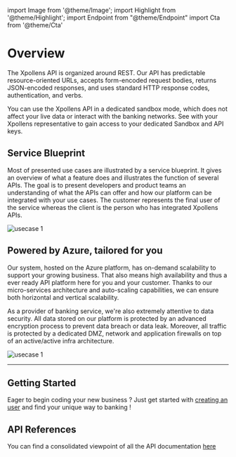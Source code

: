 import Image from '@theme/Image';
import Highlight from '@theme/Highlight';
import Endpoint from "@theme/Endpoint"
import Cta from '@theme/Cta'

# Overview

The Xpollens API is organized around REST. Our API has predictable resource-oriented URLs, accepts form-encoded request bodies, returns JSON-encoded responses, and uses standard HTTP response codes, authentication, and verbs.

You can use the Xpollens API in a dedicated sandbox mode, which does not affect your live data or interact with the banking networks.
See with your Xpollens representative to gain access to your dedicated Sandbox and API keys.

## Service Blueprint

Most of presented use cases are illustrated by a service blueprint. It gives an overview of what a feature does and illustrates the function of several APIs.
The goal is to present developers and product teams an understanding of what the APIs can offer and how our platform can be integrated with your use cases.
The customer represents the final user of the service whereas the client is the person who has integrated Xpollens APIs.

<Image src="docs/Overview-example.png" alt="usecase 1"/>

## Powered by Azure, tailored for you

Our system, hosted on the Azure platform, has on-demand scalability to support your growing business.
That also means high availability and thus a ever ready API platform here for you and your customer. Thanks to our micro-services architecture and auto-scaling capabilities, we can ensure both horizontal and vertical scalability.  

As a provider of banking service, we're also extremely attentive to data security. All data stored on our platform is protected by an advanced encryption process to prevent data breach or data leak.
Moreover, all traffic is protected by a dedicated DMZ, network and application firewalls on top of an active/active infra architecture.

<Image src="docs/Overview-Architecture.png" alt="usecase 1"/>


---
## Getting Started

Eager to begin coding your new business ? Just get started with [creating an user](/docs/KYC/retail-customer) and find your unique way to banking !


## API References

You can find a consolidated viewpoint of all the API documentation [here](/api/Core/)

